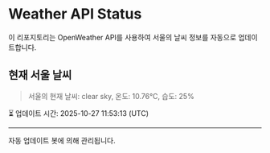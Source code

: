 
# Weather API Status

이 리포지토리는 OpenWeather API를 사용하여 서울의 날씨 정보를 자동으로 업데이트합니다.

## 현재 서울 날씨
> 서울의 현재 날씨: clear sky, 온도: 10.76°C, 습도: 25%

⏳ 업데이트 시간: 2025-10-27 11:53:13 (UTC)

---
자동 업데이트 봇에 의해 관리됩니다.
